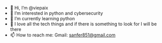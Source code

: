 - 👋 Hi, I’m @viepaix
- 👀 I’m interested in python and cybersecurity
- 🌱 I’m currently learning python
- 💞️ I love all the tech things and if there is something to look for I will be there
- 📫 How to reach me: Gmail: sanfer851@gmail.com

<!---
viepaix/viepaix is a ✨ special ✨ repository because its `README.md` (this file) appears on your GitHub profile.
You can click the Preview link to take a look at your changes.
--->

